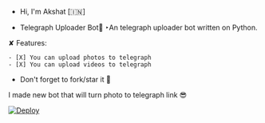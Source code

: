 - Hi, I'm Akshat [🇮🇳]

- Telegraph Uploader Bot📌
‣An telegraph uploader bot written on Python.

✘ Features: 
```
- [X] You can upload photos to telegraph
- [X] You can upload videos to telegraph
```
-  Don't forget to fork/star it 🌟

I made new bot that will turn photo to telegraph link 😎

[![Deploy](https://www.herokucdn.com/deploy/button.svg)](https://heroku.com/deploy?template=https://github.com/akshat7678/Arjv3n-TeleGraphUploder)

